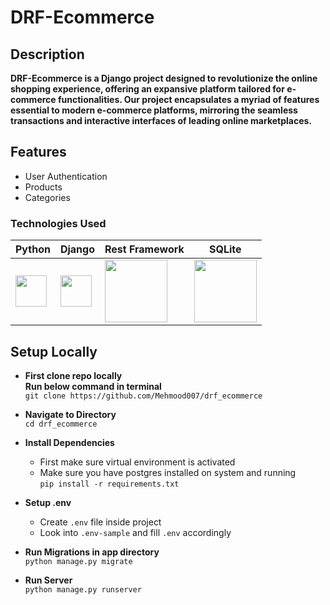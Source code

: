 # DRF-Ecommerce

## Description

**DRF-Ecommerce is a Django project designed to revolutionize the online shopping experience, offering an expansive platform tailored for e-commerce functionalities. Our project encapsulates a myriad of features essential to modern e-commerce platforms, mirroring the seamless transactions and interactive interfaces of leading online marketplaces.**

## Features

- User Authentication
- Products
- Categories



### Technologies Used

| Python | Django | Rest Framework | SQLite |
|--------|--------|----------------|--------|
| <img src="https://upload.wikimedia.org/wikipedia/commons/c/c3/Python-logo-notext.svg" width="50"> | <img src="https://upload.wikimedia.org/wikipedia/commons/7/75/Django_logo.svg" width="50"> | <img src="https://www.django-rest-framework.org/img/logo.png" width="100"> | <img src="https://www.sqlite.org/images/sqlite370_banner.gif" width="100"> |



## Setup Locally
- **First clone repo locally**  
  **Run below command in terminal**  
  `git clone https://github.com/Mehmood007/drf_ecommerce`


- **Navigate to Directory**   
`cd drf_ecommerce`

- **Install Dependencies**  
  - First make sure virtual environment is activated  
  - Make sure you have postgres installed on system and running  
`pip install -r requirements.txt`

- **Setup .env**  
  - Create `.env` file inside project  
  - Look into `.env-sample` and fill `.env` accordingly  


- **Run Migrations in app directory**    
  `python manage.py migrate`


- **Run Server**  
  `python manage.py runserver`